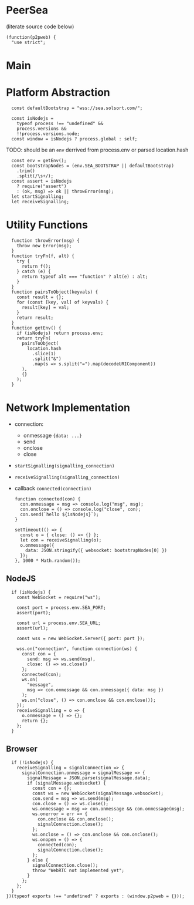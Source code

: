 # PeerSea

(literate source code below)

    (function(p2pweb) {
      "use strict";

# Main

# Platform Abstraction

      const defaultBootstrap = "wss://sea.solsort.com/";
    
      const isNodejs =
        typeof process !== "undefined" &&
        process.versions &&
        !!process.versions.node;
      const window = isNodejs ? process.global : self;
    
TODO: should be an `env` derrived from process.env or parsed location.hash

      const env = getEnv();
      const bootstrapNodes = (env.SEA_BOOTSTRAP || defaultBootstrap)
        .trim()
        .split(/\s+/);
      const assert = isNodejs
        ? require("assert")
        : (ok, msg) => ok || throwError(msg);
      let startSignalling;
      let receiveSignalling;
    
# Utility Functions

      function throwError(msg) {
        throw new Error(msg);
      }
      function tryFn(f, alt) {
        try {
          return f();
        } catch (e) {
          return typeof alt === "function" ? alt(e) : alt;
        }
      }
      function pairsToObject(keyvals) {
        const result = {};
        for (const [key, val] of keyvals) {
          result[key] = val;
        }
        return result;
      }
      function getEnv() {
        if (isNodejs) return process.env;
        return tryFn(
          pairsToObject(
            location.hash
              .slice(1)
              .split("&")
              .map(s => s.split("=").map(decodeURIComponent))
          ),
          {}
        );
      }

# Network Implementation

- connection:
    - onmessage `{data: ...}`
    - send
    - onclose
    - close
- `startSignalling(signalling_connection)`
- `receiveSignalling(signalling_connection)`
- callback `connected(connection)`
    
      function connected(con) {
        con.onmessage = msg => console.log("msg", msg);
        con.onclose = () => console.log("close", con);
        con.send(`hello ${isNodejs}`);
      }
    
      setTimeout(() => {
        const o = { close: () => {} };
        let con = receiveSignalling(o);
        o.onmessage({
          data: JSON.stringify({ websocket: bootstrapNodes[0] })
        });
      }, 1000 * Math.random());
    
## NodeJS

      if (isNodejs) {
        const WebSocket = require("ws");
    
        const port = process.env.SEA_PORT;
        assert(port);
    
        const url = process.env.SEA_URL;
        assert(url);
    
        const wss = new WebSocket.Server({ port: port });
    
        wss.on("connection", function connection(ws) {
          const con = {
            send: msg => ws.send(msg),
            close: () => ws.close()
          };
          connected(con);
          ws.on(
            "message",
            msg => con.onmessage && con.onmessage({ data: msg })
          );
          ws.on("close", () => con.onclose && con.onclose());
        });
        receiveSignalling = o => {
          o.onmessage = () => {};
          return {};
        };
      }
    
## Browser

      if (!isNodejs) {
        receiveSignalling = signalConnection => {
          signalConnection.onmessage = signalMessage => {
            signalMessage = JSON.parse(signalMessage.data);
            if (signalMessage.websocket) {
              const con = {};
              const ws = new WebSocket(signalMessage.websocket);
              con.send = msg => ws.send(msg);
              con.close = () => ws.close();
              ws.onmessage = msg => con.onmessage && con.onmessage(msg);
              ws.onerror = err => {
                con.onclose && con.onclose();
                signalConnection.close();
              };
              ws.onclose = () => con.onclose && con.onclose();
              ws.onopen = () => {
                connected(con);
                signalConnection.close();
              };
            } else {
              signalConnection.close();
              throw "WebRTC not implemented yet";
            }
          };
        };
      }
    })(typeof exports !== "undefined" ? exports : (window.p2pweb = {}));
